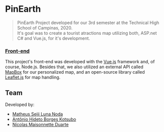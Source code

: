 # PinEarth

> PinEarth
Project developed for our 3rd semester at the Technical High School of Campinas, 2020.<br>
It's goal was to create a tourist atractions map utilizing both, ASP.net C# and Vue.js, for it's development.

### [Front-end](./frontend)
This project's front-end was developed with the [Vue.js](https://vuejs.org/) framework and, of course, Node.js. Besides that, we also utilized an external API called [MapBox](https://www.mapbox.com/) for our personalized map, and an open-source library called [Leaflet.js](https://leafletjs.com/) for map handling.


## Team
Developed by: 
- [Matheus Seiji Luna Noda](https://github.com/SeijiNoda)
- [Antônio Hideto Borges Kotsubo](https://github.com/antoniokot)
- [Nícolas Maisonnette Duarte](https://github.com/NicolasMDuarte)
